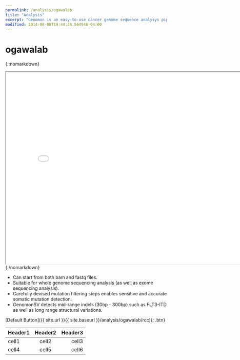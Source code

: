 ```yaml
---
permalink: /analysis/ogawalab
title: "Analysis"
excerpt: "Genomon is an easy-to-use cancer genome sequence analysys pipeline"
modified: 2014-08-08T19:44:38.564948-04:00
---
```


# ogawalab

{::nomarkdown}
<iframe src="{{ site.url }}{{ site.baseurl }}/graphs/ogawalab.html" width=800 height=600></iframe>
{:/nomarkdown}

 - Can start from both bam and fastq files.
 - Suitable for whole genome sequencing analysis (as well as exome sequencing analysis).
 - Carefully devised mutation filtering steps enables sensitive and accurate somatic mutation detection.
 - GenomonSV detects mid-range indels (30bp - 300bp) such as FLT3-ITD as well as long range structural variations.

[Default Button]({{ site.url }}{{ site.baseurl }}/analysis/ogawalab/rcc){: .btn}



| Header1 | Header2 | Header3 |
|:--------|:-------:|--------:|
| cell1   | cell2   | cell3   |
| cell4   | cell5   | cell6   |
